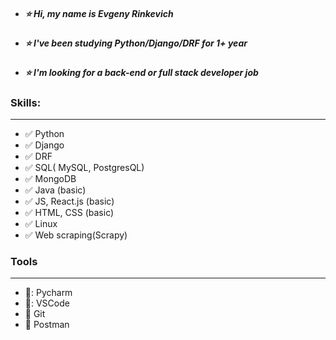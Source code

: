 * ##### :star: Hi, my name is Evgeny Rinkevich
* ##### :star: I've been studying Python/Django/DRF for 1+ year
* ##### :star: I'm looking for a back-end or full stack developer job


### Skills:
---
* :white_check_mark: Python
* :white_check_mark: Django
* :white_check_mark: DRF
* :white_check_mark: SQL( MySQL, PostgresQL)
* :white_check_mark: MongoDB
* :white_check_mark: Java (basic)
* :white_check_mark: JS, React.js (basic)
* :white_check_mark: HTML, CSS (basic)
* :white_check_mark: Linux
* :white_check_mark: Web scraping(Scrapy)

### Tools
---
* :floppy_disk:: Pycharm
* :floppy_disk:: VSCode
* :floppy_disk: Git
* :floppy_disk: Postman
